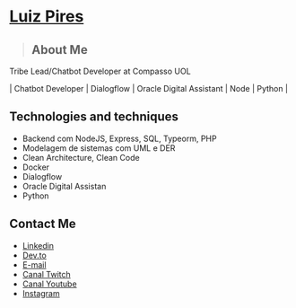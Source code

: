 # <a href="https://www.linkedin.com/in/luiz-pires/">Luiz Pires</a>

> ## About Me

Tribe Lead/Chatbot Developer at Compasso UOL

| Chatbot Developer | Dialogflow | Oracle Digital Assistant | Node | Python |

## Technologies and techniques

- Backend com NodeJS, Express, SQL, Typeorm, PHP
- Modelagem de sistemas com UML e DER
- Clean Architecture, Clean Code
- Docker
- Dialogflow
- Oracle Digital Assistan
- Python

## Contact Me

- <a href="https://www.linkedin.com/in/luiz-pires/">Linkedin</a>
- <a href="https://dev.to/luizpiress">Dev.to</a>
- <a href="mailto:luizjesuz.p@gmail.com">E-mail</a>
- <a href="https://www.twitch.tv/programadorranzinza">Canal Twitch</a>
- <a href="https://www.youtube.com/channel/UCYpnvw92nOfXDz0MftuNJOg">Canal Youtube</a>
- <a href="https://www.instagram.com/dev_ranzinza/">Instagram</a>
</div>
